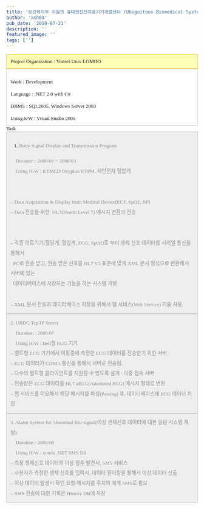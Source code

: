 ```yaml
---
title: '보건복지부 지원의 휴대형진단치료기기개발센터 (Ubiguitous Biomedical Systems Development Center (UBDC)'
author: 'ash84'
pub_date: '2010-07-21'
description: ''
featured_image: ''
tags: ['']
---
```



<span class="Apple-style-span" style="color: rgb(102, 102, 102); font-family: 'Century Gothic'; line-height: 19px; "><div class="txc-textbox" style="border-top-style: solid; border-right-style: solid; border-bottom-style: solid; border-left-style: solid; border-top-width: 1px; border-right-width: 1px; border-bottom-width: 1px; border-left-width: 1px; border-top-color: rgb(243, 197, 52); border-right-color: rgb(243, 197, 52); border-bottom-color: rgb(243, 197, 52); border-left-color: rgb(243, 197, 52); background-color: rgb(254, 254, 184); padding-top: 10px; padding-right: 10px; padding-bottom: 10px; padding-left: 10px; "><div><span style="font-family: Dotum; "><span style="font-size: 10pt; ">Project Organization : Yonsei.Univ LOMIIO</span></span></div><div></div></div><div></div><div></div><div class="txc-textbox" style="border-top-style: solid; border-right-style: solid; border-bottom-style: solid; border-left-style: solid; border-top-width: 1px; border-right-width: 1px; border-bottom-width: 1px; border-left-width: 1px; border-top-color: rgb(203, 203, 203); border-right-color: rgb(203, 203, 203); border-bottom-color: rgb(203, 203, 203); border-left-color: rgb(203, 203, 203); background-color: rgb(255, 255, 255); padding-top: 10px; padding-right: 10px; padding-bottom: 10px; padding-left: 10px; "><div><span style="font-family: Dotum; "><span style="font-size: 10pt; ">  
 Work : Development</span></span></div><div></div><div><span style="font-family: Dotum; "><span style="font-size: 10pt; ">  
 Language : .NET 2.0 with C#</span></span></div><div></div><div><span style="font-family: Dotum; "><span style="font-size: 10pt; ">  
 DBMS : SQL2005, Windows Server 2003</span></span></div><div></div><div><span style="font-family: Dotum; "><span style="font-size: 10pt; ">  
 Using S/W : Visual Studio 2005</span></span></div><div></div></div><div></div><div></div><div><span style="font-family: Dotum; "><span style="font-size: 10pt; ">Task</span></span></div><div></div><div></div><div class="txc-textbox" style="border-top-style: solid; border-right-style: solid; border-bottom-style: solid; border-left-style: solid; border-top-width: 1px; border-right-width: 1px; border-bottom-width: 1px; border-left-width: 1px; border-top-color: rgb(193, 193, 193); border-right-color: rgb(193, 193, 193); border-bottom-color: rgb(193, 193, 193); border-left-color: rgb(193, 193, 193); background-color: rgb(238, 238, 238); padding-top: 10px; padding-right: 10px; padding-bottom: 10px; padding-left: 10px; "><div></div><div style="line-height: 2; "><span style="font-family: Dotum; "><span style="font-size: 10pt; "><font class="Apple-style-span" color="#8E8E8E">  
 1. Body Signal Display and Transmission Program</font></span></span></div><div style="line-height: 2; "></div><div style="line-height: 2; "><span style="font-family: Dotum; "><span style="font-size: 10pt; "><font class="Apple-style-span" color="#8E8E8E">    Duration : 2008/01 ~ 2008/03</font></span></span></div><div style="line-height: 2; "></div><div style="line-height: 2; "><span style="font-family: Dotum; "><span style="font-size: 10pt; "><font class="Apple-style-span" color="#8E8E8E">    Using H/W : KTMED Oxyplus/KTPM, 세인전자 혈압계</font></span></span></div><div style="line-height: 2; "></div><div style="line-height: 2; "><font class="Apple-style-span" color="#8E8E8E">  
</font><span style="font-family: Dotum; "><span style="font-size: 10pt; "><font class="Apple-style-span" color="#8E8E8E">  
 – Data Acquisition & Display from Medical Device(ECF, SpO2, BP)</font></span></span></div><div style="line-height: 2; "></div><div style="line-height: 2; "><span style="font-family: Dotum; "><span style="font-size: 10pt; "><font class="Apple-style-span" color="#8E8E8E">– Data 전송을 위한  HL7(Health Level 7) 메시지 변환과 전송</font></span></span></div><div style="line-height: 2; "></div><div style="line-height: 2; "><font class="Apple-style-span" color="#8E8E8E">  
</font></div><div style="line-height: 2; "></div><div style="line-height: 2; "><span style="font-family: Dotum; "><span style="font-size: 10pt; "><font class="Apple-style-span" color="#8E8E8E">  
 – 각종 의료기기(혈당계, 혈압계, ECG, SpO2)로 부터 생체 신호 데이터를 시리얼 통신을 통해서</font></span></span></div><div style="line-height: 2; "></div><div style="line-height: 2; "><span style="font-family: Dotum; "><span style="font-size: 10pt; "><font class="Apple-style-span" color="#8E8E8E">  PC로 전송 받고, 전송 받은 신호를 HL7 V3 표준에 맞게 XML 문서 형식으로 변환해서 서버에 있는</font></span></span></div><div style="line-height: 2; "></div><div style="line-height: 2; "><span style="font-family: Dotum; "><span style="font-size: 10pt; "><font class="Apple-style-span" color="#8E8E8E">  데이터베이스에 저장하는 기능을 하는 시스템 개발</font></span></span></div><div style="line-height: 2; "></div><div style="line-height: 2; "><font class="Apple-style-span" color="#8E8E8E"></font>  
<span style="font-family: Dotum; "><span style="font-size: 10pt; "><font class="Apple-style-span" color="#8E8E8E">– XML 문서 전송과 데이터베이스 저장을 위해서 웹 서비스(Web Service) 기술 사용. </font></span></span></div><div style="line-height: 2; "></div><div></div></div></span>

<div></div><div class="txc-textbox" style="border-top-style: solid; border-right-style: solid; border-bottom-style: solid; border-left-style: solid; border-top-width: 1px; border-right-width: 1px; border-bottom-width: 1px; border-left-width: 1px; border-top-color: rgb(193, 193, 193); border-right-color: rgb(193, 193, 193); border-bottom-color: rgb(193, 193, 193); border-left-color: rgb(193, 193, 193); background-color: rgb(238, 238, 238); padding-top: 10px; padding-right: 10px; padding-bottom: 10px; padding-left: 10px; "><div style="line-height: 2; "><span style="font-family: Dotum; "><span style="font-size: 10pt; "><font class="Apple-style-span" color="#8E8E8E">2. UBDC Tcp/IP Server </font></span></span></div><div style="line-height: 2; "><span style="font-family: Dotum; "><span style="font-size: 10pt; "><font class="Apple-style-span" color="#8E8E8E">    Duration : 2008/07</font></span></span></div><div style="line-height: 2; "></div><div style="line-height: 2; "><span style="font-family: Dotum; "><span style="font-size: 10pt; "><font class="Apple-style-span" color="#8E8E8E">    Using H/W : Belt형 ECG 기기 </font></span></span></div><div style="line-height: 2; "></div><div style="line-height: 2; "><font class="Apple-style-span" color="#8E8E8E">  
</font></div><div style="line-height: 2; "></div><div style="line-height: 2; "><span style="font-family: Dotum; "><span style="font-size: 10pt; "><font class="Apple-style-span" color="#8E8E8E">– 벨트형 ECG 기기에서 이동중에 측정한 ECG 데이터를 전송받기 위한 서버</font></span></span></div><div style="line-height: 2; "></div><div style="line-height: 2; "><span style="font-family: Dotum; "><span style="font-size: 10pt; "><font class="Apple-style-span" color="#8E8E8E">– ECG 데이터가 CDMA 통신을 통해서 서버로 전송됨. </font></span></span></div><div style="line-height: 2; "></div><div style="line-height: 2; "><font class="Apple-style-span" color="#8E8E8E">  
</font></div><div style="line-height: 2; "></div><div style="line-height: 2; "><span style="font-family: Dotum; "><span style="font-size: 10pt; "><font class="Apple-style-span" color="#8E8E8E">– 다수의 벨트형 클라이언트를 지원할 수 있도록 설계 : 다중 접속 서버 </font></span></span></div><div style="line-height: 2; "></div><div style="line-height: 2; "><span style="font-family: Dotum; "><span style="font-size: 10pt; "><font class="Apple-style-span" color="#8E8E8E">– 전송받은 ECG 데이터를 HL7 aECG(Annotated ECG) 메시지 형태로 변환</font></span></span></div><div style="line-height: 2; "><span style="font-family: Dotum; "><span style="font-size: 10pt; "><font class="Apple-style-span" color="#8E8E8E">– 웹 서비스를 이요해서 해당 메시지를 파싱(Parsing) 후, 데이터베이스에 ECG 데이터 저장</font></span></span></div></div><div><font class="Apple-style-span" color="#8E8E8E">  
</font></div><div><font class="Apple-style-span" color="#8E8E8E">  
</font></div><div><div class="txc-textbox" style="border-top-style: solid; border-right-style: solid; border-bottom-style: solid; border-left-style: solid; border-top-width: 1px; border-right-width: 1px; border-bottom-width: 1px; border-left-width: 1px; border-top-color: rgb(193, 193, 193); border-right-color: rgb(193, 193, 193); border-bottom-color: rgb(193, 193, 193); border-left-color: rgb(193, 193, 193); background-color: rgb(238, 238, 238); padding-top: 10px; padding-right: 10px; padding-bottom: 10px; padding-left: 10px; "><div style="line-height: 2; "><span style="font-family: Dotum; "><span style="font-size: 10pt; "><font class="Apple-style-span" color="#8E8E8E">3. Alarm System for Abnormal Bio-signal(이상 샌체신호 데이터에 대한 알람 시스템 개발)</font></span></span></div><div style="line-height: 2; "><span style="font-family: Dotum; "><span style="font-size: 10pt; "><font class="Apple-style-span" color="#8E8E8E">    Duration : 2008/08</font></span></span></div><div style="line-height: 2; "></div><div style="line-height: 2; "><span style="font-family: Dotum; "><span style="font-size: 10pt; "><font class="Apple-style-span" color="#8E8E8E">    Using H/W : xonda .NET SMS Dll</font></span></span></div><div style="line-height: 2; "></div><div style="line-height: 2; "><font class="Apple-style-span" color="#8E8E8E">  
</font></div><div style="line-height: 2; "></div><div style="line-height: 2; "><span style="font-family: Dotum; "><span style="font-size: 10pt; "><font class="Apple-style-span" color="#8E8E8E">– 측정 생체신호 데이터의 이상 징후 발견시, SMS 서비스</font></span></span></div><div style="line-height: 2; "></div><div style="line-height: 2; "><font class="Apple-style-span" color="#8E8E8E">  
</font></div><div style="line-height: 2; "></div><div style="line-height: 2; "><span style="font-family: Dotum; "><span style="font-size: 10pt; "><font class="Apple-style-span" color="#8E8E8E">– 사용자가 측정한 생체 신호를 입력시, 데이터 필터링을 통해서 이상 데이터 산출</font></span></span></div><div style="line-height: 2; "></div><div style="line-height: 2; "><span style="font-family: Dotum; "><span style="font-size: 10pt; "><font class="Apple-style-span" color="#8E8E8E">– 이상 데이터 발생시 확인 요청 메시지를 주치의 에게 SMS로 통보 </font></span></span></div><div style="line-height: 2; "><span style="font-family: Dotum; "><span style="font-size: 10pt; "><font class="Apple-style-span" color="#8E8E8E">– SMS 전송에 대한 기록은 History DB에 저장</font></span></span></div></div><div></div></div><div><font class="Apple-style-span" color="#8E8E8E">  
</font></div><div></div>

